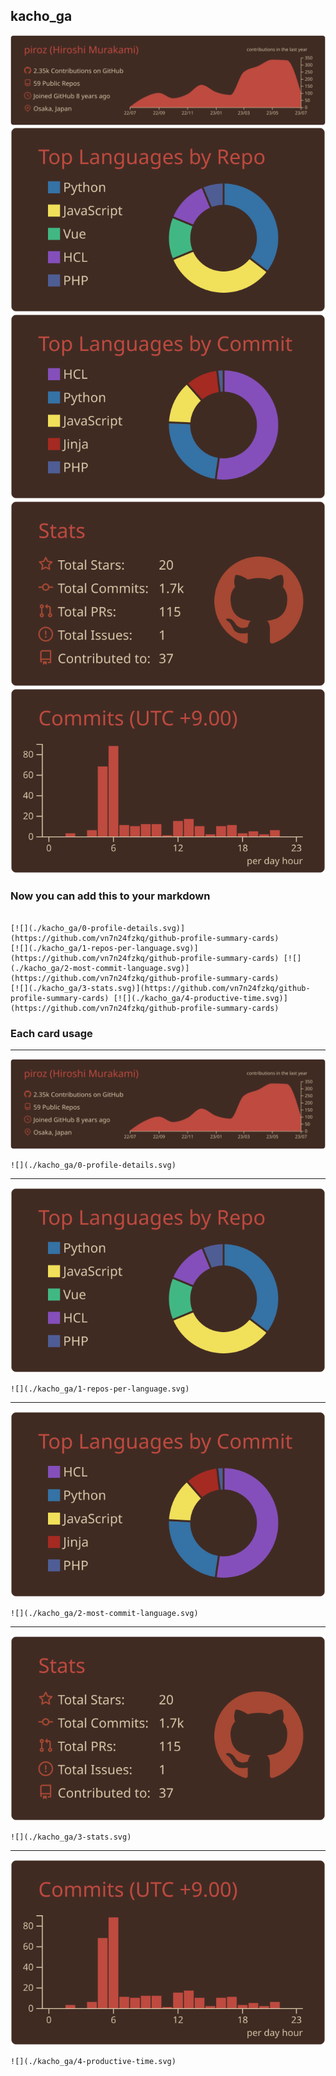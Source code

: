 ## kacho_ga

[![](./0-profile-details.svg)](https://github.com/vn7n24fzkq/github-profile-summary-cards)
[![](./1-repos-per-language.svg)](https://github.com/vn7n24fzkq/github-profile-summary-cards) [![](./2-most-commit-language.svg)](https://github.com/vn7n24fzkq/github-profile-summary-cards)
[![](./3-stats.svg)](https://github.com/vn7n24fzkq/github-profile-summary-cards) [![](./4-productive-time.svg)](https://github.com/vn7n24fzkq/github-profile-summary-cards)
### Now you can add this to your markdown
```

[![](./kacho_ga/0-profile-details.svg)](https://github.com/vn7n24fzkq/github-profile-summary-cards)
[![](./kacho_ga/1-repos-per-language.svg)](https://github.com/vn7n24fzkq/github-profile-summary-cards) [![](./kacho_ga/2-most-commit-language.svg)](https://github.com/vn7n24fzkq/github-profile-summary-cards)
[![](./kacho_ga/3-stats.svg)](https://github.com/vn7n24fzkq/github-profile-summary-cards) [![](./kacho_ga/4-productive-time.svg)](https://github.com/vn7n24fzkq/github-profile-summary-cards)

```

### Each card usage
---

![](./0-profile-details.svg)

```
![](./kacho_ga/0-profile-details.svg)
```

    

---

![](./1-repos-per-language.svg)

```
![](./kacho_ga/1-repos-per-language.svg)
```

    

---

![](./2-most-commit-language.svg)

```
![](./kacho_ga/2-most-commit-language.svg)
```

    

---

![](./3-stats.svg)

```
![](./kacho_ga/3-stats.svg)
```

    

---

![](./4-productive-time.svg)

```
![](./kacho_ga/4-productive-time.svg)
```

    
